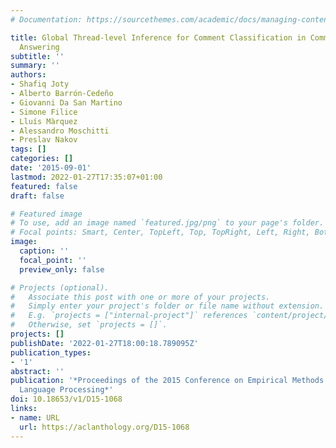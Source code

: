 ```yaml
---
# Documentation: https://sourcethemes.com/academic/docs/managing-content/

title: Global Thread-level Inference for Comment Classification in Community Question
  Answering
subtitle: ''
summary: ''
authors:
- Shafiq Joty
- Alberto Barrón-Cedeño
- Giovanni Da San Martino
- Simone Filice
- Lluís Màrquez
- Alessandro Moschitti
- Preslav Nakov
tags: []
categories: []
date: '2015-09-01'
lastmod: 2022-01-27T17:35:07+01:00
featured: false
draft: false

# Featured image
# To use, add an image named `featured.jpg/png` to your page's folder.
# Focal points: Smart, Center, TopLeft, Top, TopRight, Left, Right, BottomLeft, Bottom, BottomRight.
image:
  caption: ''
  focal_point: ''
  preview_only: false

# Projects (optional).
#   Associate this post with one or more of your projects.
#   Simply enter your project's folder or file name without extension.
#   E.g. `projects = ["internal-project"]` references `content/project/deep-learning/index.md`.
#   Otherwise, set `projects = []`.
projects: []
publishDate: '2022-01-27T18:00:18.789095Z'
publication_types:
- '1'
abstract: ''
publication: '*Proceedings of the 2015 Conference on Empirical Methods in Natural
  Language Processing*'
doi: 10.18653/v1/D15-1068
links:
- name: URL
  url: https://aclanthology.org/D15-1068
---
```

